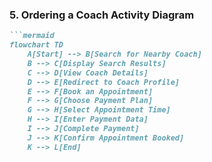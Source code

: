
### 5. **Ordering a Coach Activity Diagram**

```markdown
```mermaid
flowchart TD
    A[Start] --> B[Search for Nearby Coach]
    B --> C[Display Search Results]
    C --> D[View Coach Details]
    D --> E[Redirect to Coach Profile]
    E --> F[Book an Appointment]
    F --> G[Choose Payment Plan]
    G --> H[Select Appointment Time]
    H --> I[Enter Payment Data]
    I --> J[Complete Payment]
    J --> K[Confirm Appointment Booked]
    K --> L[End]
